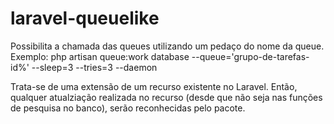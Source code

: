 # laravel-queuelike
Possibilita a chamada das queues utilizando um pedaço do nome da queue. Exemplo:
php artisan queue:work database --queue='grupo-de-tarefas-id%' --sleep=3 --tries=3 --daemon

Trata-se de uma extensão de um recurso existente no Laravel. Então, qualquer atualziação realizada no recurso (desde que não seja nas funções de pesquisa no banco), serão reconhecidas pelo pacote.
